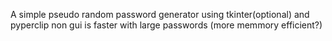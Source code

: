 A simple pseudo random password generator using tkinter(optional) and pyperclip
non gui is faster with large passwords (more memmory efficient?)
